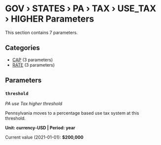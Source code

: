 # GOV › STATES › PA › TAX › USE_TAX › HIGHER Parameters

This section contains 7 parameters.

## Categories

- [CAP](cap/index.md) (3 parameters)
- [RATE](rate/index.md) (3 parameters)

## Parameters

### `threshold`
*PA use Tax higher threshold*

Pennsylvania moves to a percentage based use tax system at this threshold.

**Unit: currency-USD | Period: year**

Current value (2021-01-01): **$200,000**

